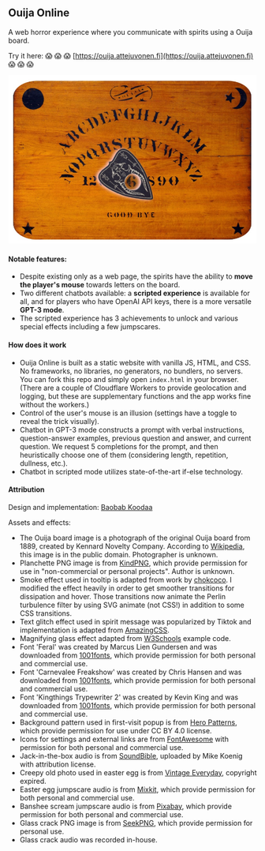 ## Ouija Online

A web horror experience where you communicate with spirits using a Ouija board.

Try it here: :scream: :scream: :scream: [https://ouija.attejuvonen.fi](https://ouija.attejuvonen.fi) :scream: :scream: :scream:

![Screenshot of Ouija Online](assets/screenshot2.jpg)

#### Notable features:

- Despite existing only as a web page, the spirits have the ability to __move the player's mouse__ towards letters on the board.
- Two different chatbots available: a __scripted experience__ is available for all, and for players who have OpenAI API keys, there is a more versatile __GPT-3 mode__.
- The scripted experience has 3 achievements to unlock and various special effects including a few jumpscares.

#### How does it work

- Ouija Online is built as a static website with vanilla JS, HTML, and CSS. No frameworks, no libraries, no generators, no bundlers, no servers. You can fork this repo and simply open `index.html` in your browser. (There are a couple of Cloudflare Workers to provide geolocation and logging, but these are supplementary functions and the app works fine without the workers.)
- Control of the user's mouse is an illusion (settings have a toggle to reveal the trick visually).
- Chatbot in GPT-3 mode constructs a prompt with verbal instructions, question-answer examples, previous question and answer, and current question. We request 5 completions for the prompt, and then heuristically choose one of them (considering length, repetition, dullness, etc.).
- Chatbot in scripted mode utilizes state-of-the-art if-else technology.

#### Attribution

Design and implementation: [Baobab Koodaa](https://github.com/baobabKoodaa)

Assets and effects:

- The Ouija board image is a photograph of the original Ouija board from 1889, created by Kennard Novelty Company. According to [Wikipedia](https://en.wikipedia.org/wiki/Ouija#/media/File:Ouija_board_-_Kennard_Novelty_Company.png), this image is in the public domain. Photographer is unknown.
- Planchette PNG image is from [KindPNG](https://www.kindpng.com/imgv/hToiomo_transparent-planchette-png-ouija-board-planchette-png-png/), which provide permission for use in "non-commercial or personal projects". Author is unknown.
- Smoke effect used in tooltip is adapted from work by [chokcoco](https://segmentfault.com/a/1190000041189786/en). I modified the effect heavily in order to get smoother transitions for dissipation and hover. Those transitions now animate the Perlin turbulence filter by using SVG animate (not CSS!) in addition to some CSS transitions.
- Text glitch effect used in spirit message was popularized by Tiktok and implementation is adapted from [AmazingCSS](https://amazingcss.com/glitch-text-effect-like-tiktok/).
- Magnifying glass effect adapted from [W3Schools](https://www.w3schools.com/howto/howto_js_image_magnifier_glass.asp) example code.
- Font 'Feral' was created by Marcus Lien Gundersen and was downloaded from [1001fonts](https://www.1001fonts.com/feral-font.html), which provide permission for both personal and commercial use.
- Font 'Carnevalee Freakshow' was created by Chris Hansen and was downloaded from [1001fonts](https://www.1001fonts.com/carnivalee-freakshow-font.html), which provide permission for both personal and commercial use.
- Font 'Kingthings Trypewriter 2' was created by Kevin King and was downloaded from [1001fonts](https://www.1001fonts.com/kingthings-trypewriter-2-font.html), which provide permission for both personal and commercial use.
- Background pattern used in first-visit popup is from [Hero Patterns](https://heropatterns.com/), which provide permission for use under CC BY 4.0 license.
- Icons for settings and external links are from [FontAwesome](https://fontawesome.com/icons/gear?s=solid) with permission for both personal and commercial use.
- Jack-in-the-box audio is from [SoundBible](https://soundbible.com/1872-Jack-In-The-Box.html), uploaded by Mike Koenig with attribution license.
- Creepy old photo used in easter egg is from [Vintage Everyday](https://www.vintag.es/2016/11/these-50-creepy-photographs-early-20th.html), copyright expired.
- Easter egg jumpscare audio is from [Mixkit](https://mixkit.co/free-sound-effects/horror/), which provide permission for both personal and commercial use.
- Banshee scream jumpscare audio is from [Pixabay](https://pixabay.com), which provide permission for both personal and commercial use.
- Glass crack PNG image is from [SeekPNG](https://www.seekpng.com/ipng/u2q8i1y3r5i1t4a9_the-gallery-for-broken-glass-transparent-png-broken/), which provide permission for personal use.
- Glass crack audio was recorded in-house.